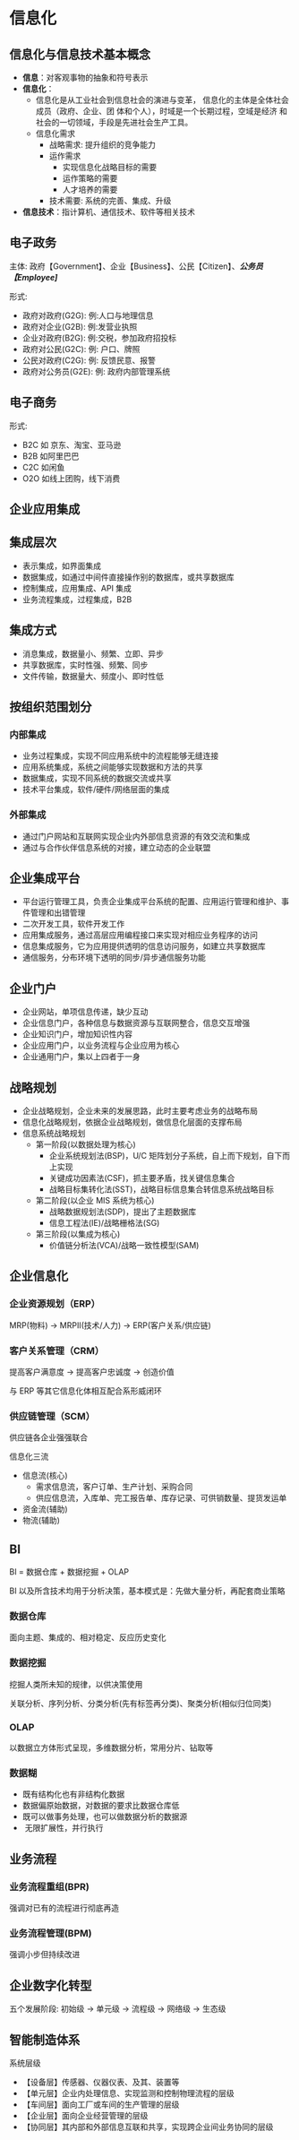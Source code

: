 # 信息化

## 信息化与信息技术基本概念
- **信息**：对客观事物的抽象和符号表示
- **信息化**：
  - 信息化是从工业社会到信息社会的演进与变革， 信息化的主体是全体社会成员（政府、企业、团 体和个人），时域是一个长期过程，空域是经济 和社会的一切领域，手段是先进社会生产工具。
  - 信息化需求
    - 战略需求: 提升组织的竞争能力
    - 运作需求
      - 实现信息化战略目标的需要
      - 运作策略的需要
      - 人才培养的需要
    - 技术需要: 系统的完善、集成、升级
- **信息技术**：指计算机、通信技术、软件等相关技术

## 电子政务
主体: 政府【Government】、企业【Business】、公民【Citizen】、***公务员【Employee]***

形式:

+ 政府对政府(G2G): 例:人口与地理信息
+ 政府对企业(G2B): 例:发营业执照
+ 企业对政府(B2G): 例:交税，参加政府招投标
+ 政府对公民(G2C): 例: 户口、牌照
+ 公民对政府(C2G): 例: 反馈民意、报警
+ 政府对公务员(G2E): 例: 政府内部管理系统

## 电子商务
形式:

- B2C 如 京东、淘宝、亚马逊
- B2B 如阿里巴巴
- C2C 如闲鱼
- O2O 如线上团购，线下消费

## 企业应用集成

## 集成层次

- 表示集成，如界面集成
- 数据集成，如通过中间件直接操作别的数据库，或共享数据库
- 控制集成，应用集成、API 集成
- 业务流程集成，过程集成，B2B

## 集成方式

- 消息集成，数据量小、频繁、立即、异步
- 共享数据库，实时性强、频繁、同步
- 文件传输，数据量大、频度小、即时性低

## 按组织范围划分

### 内部集成

- 业务过程集成，实现不同应用系统中的流程能够无缝连接
- 应用系统集成，系统之间能够实现数据和方法的共享
- 数据集成，实现不同系统的数据交流或共享
- 技术平台集成，软件/硬件/网络层面的集成

### 外部集成

- 通过门户网站和互联网实现企业内外部信息资源的有效交流和集成
- 通过与合作伙伴信息系统的对接，建立动态的企业联盟

## 企业集成平台

- 平台运行管理工具，负责企业集成平台系统的配置、应用运行管理和维护、事件管理和出错管理
- 二次开发工具，软件开发工作
- 应用集成服务，通过高层应用编程接口来实现对相应业务程序的访问
- 信息集成服务，它为应用提供透明的信息访问服务，如建立共享数据库
- 通信服务，分布环境下透明的同步/异步通信服务功能

## 企业门户

- 企业网站，单项信息传递，缺少互动
- 企业信息门户，各种信息与数据资源与互联网整合，信息交互增强
- 企业知识门户，增加知识性内容
- 企业应用门户，以业务流程与企业应用为核心
- 企业通用门户，集以上四者于一身

## 战略规划

- 企业战略规划，企业未来的发展思路，此时主要考虑业务的战略布局
- 信息化战略规划，依据企业战略规划，做信息化层面的支撑布局
- 信息系统战略规划
  - 第一阶段(以数据处理为核心)
    - 企业系统规划法(BSP)，U/C 矩阵划分子系统，自上而下规划，自下而上实现
    - 关键成功因素法(CSF)，抓主要矛盾，找关键信息集合
    - 战略目标集转化法(SST)，战略目标信息集合转信息系统战略目标
  - 第二阶段(以企业 MIS 系统为核心)
    - 战略数据规划法(SDP)，提出了主题数据库
    - 信息工程法(IE)/战略栅格法(SG)
  - 第三阶段(以集成为核心)
    - 价值链分析法(VCA)/战略一致性模型(SAM)



## 企业信息化

### 企业资源规划（ERP）

MRP(物料) -> MRPII(技术/人力) -> ERP(客户关系/供应链)

### 客户关系管理（CRM）

提高客户满意度 -> 提高客户忠诚度 -> 创造价值

与 ERP 等其它信息化体相互配合系形威闭环

### 供应链管理（SCM）

供应链各企业强强联合

信息化三流

- 信息流(核心)
  - 需求信息流，客户订单、生产计划、采购合同
  - 供应信息流，入库单、完工报告单、库存记录、可供销数量、提货发运单
- 资金流(辅助)
- 物流(辅助)

## BI

BI = 数据仓库 + 数据挖掘 + OLAP

BI 以及所含技术均用于分析决策，基本模式是：先做大量分析，再配套商业策略

### 数据仓库

面向主题、集成的、相对稳定、反应历史变化

### 数据挖掘

挖掘人类所未知的规律，以供决策使用

关联分析、序列分析、分类分析(先有标签再分类)、聚类分析(相似归位同类)



### OLAP

以数据立方体形式呈现，多维数据分析，常用分片、钻取等



### 数据糊

- 既有结构化也有非结构化数据 
- 数据偏原始数据，对数据的要求比数据仓库低 
- 既可以做事务处理，也可以做数据分析的数据源
-  无限扩展性，并行执行



## 业务流程

### 业务流程重组(BPR)

强调对已有的流程进行彻底再造

### 业务流程管理(BPM)

强调小步但持续改进



## 企业数字化转型

五个发展阶段: 初始级 -> 单元级 -> 流程级 -> 网络级 -> 生态级



## 智能制造体系

系统层级

- 【设备层】传感器、仪器仪表、及其、装置等
- 【单元层】企业内处理信息、实现监测和控制物理流程的层级
- 【车间层】面向工厂或车间的生产管理的层级
- 【企业层】面向企业经营管理的层级
- 【协同层】其内部和外部信息互联和共享，实现跨企业间业务协同的层级

